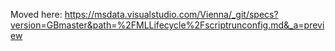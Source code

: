 Moved here: https://msdata.visualstudio.com/Vienna/_git/specs?version=GBmaster&path=%2FMLLifecycle%2Fscriptrunconfig.md&_a=preview
